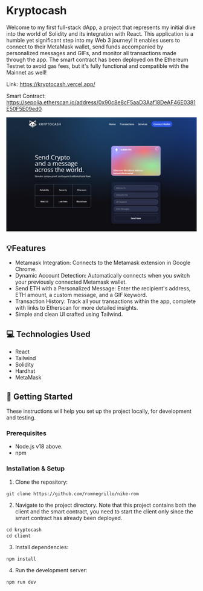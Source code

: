 # Kryptocash

Welcome to my first full-stack dApp, a project that represents my initial dive into the world of Solidity and its integration with React. This application is a humble yet significant step into my Web 3 journey! It enables users to connect to their MetaMask wallet, send funds accompanied by personalized messages and GIFs, and monitor all transactions made through the app. The smart contract has been deployed on the Ethereum Testnet to avoid gas fees, but it's fully functional and compatible with the Mainnet as well!
 
Link: https://kryptocash.vercel.app/

Smart Contract: https://sepolia.etherscan.io/address/0x90c8e8cF5aaD3Aaf18DeAF46E0381E50F5E09ed0

![Sample Output](docs/sampleOutput.png)

## 💡Features

- Metamask Integration: Connects to the Metamask extension in Google Chrome.
- Dynamic Account Detection: Automatically connects when you switch your previously connected Metamask wallet.
- Send ETH with a Personalized Message: Enter the recipient's address, ETH amount, a custom message, and a GIF keyword.
- Transaction History: Track all your transactions within the app, complete with links to Etherscan for more detailed insights.
- Simple and clean UI crafted using Tailwind.
 

## 💻 Technologies Used

- React
- Tailwind
- Solidity
- Hardhat
- MetaMask

## 🚀 Getting Started

These instructions will help you set up the project locally, for development and testing.

### Prerequisites

- Node.js v18 above.
- npm

### Installation & Setup

1. Clone the repository:

```
git clone https://github.com/romnegrillo/nike-rom
```

2. Navigate to the project directory. Note that this project contains both the client and the smart contract, you need to start the client only since the smart contract has already been deployed.

```
cd kryptocash
cd client
```

3. Install dependencies:

```
npm install
```

4. Run the development server:

```
npm run dev
```
